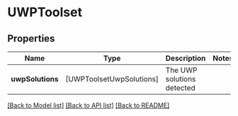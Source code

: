 # UWPToolset

## Properties
Name | Type | Description | Notes
------------ | ------------- | ------------- | -------------
**uwpSolutions** | [UWPToolsetUwpSolutions] | The UWP solutions detected | 

[[Back to Model list]](../README.md#documentation-for-models) [[Back to API list]](../README.md#documentation-for-api-endpoints) [[Back to README]](../README.md)


